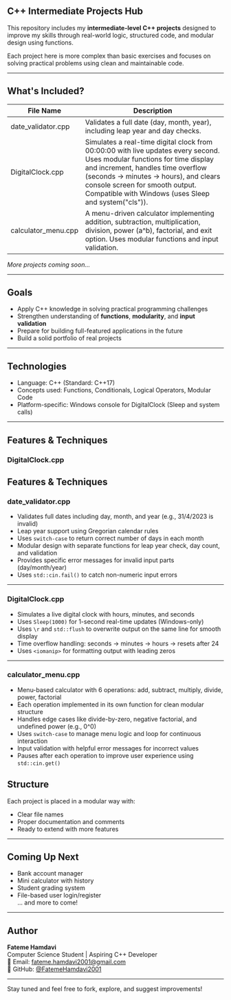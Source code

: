 ## C++ Intermediate Projects Hub

This repository includes my **intermediate-level C++ projects** designed to improve my skills through real-world logic, structured code, and modular design using functions.

Each project here is more complex than basic exercises and focuses on solving practical problems using clean and maintainable code.

---

## What's Included?

| File Name               | Description                                                                 |
|-------------------------|-----------------------------------------------------------------------------|
| date_validator.cpp      | Validates a full date (day, month, year), including leap year and day checks.|
| DigitalClock.cpp        | Simulates a real-time digital clock from 00:00:00 with live updates every second. Uses modular functions for time display and increment, handles time overflow (seconds → minutes → hours), and clears console screen for smooth output. Compatible with Windows (uses Sleep and system("cls")). |
| calculator_menu.cpp  | A menu-driven calculator implementing addition, subtraction, multiplication, division, power (a^b), factorial, and exit option. Uses modular functions and input validation. |

*More projects coming soon...*

---

## Goals

- Apply C++ knowledge in solving practical programming challenges  
- Strengthen understanding of **functions**, **modularity**, and **input validation**  
- Prepare for building full-featured applications in the future  
- Build a solid portfolio of real projects

---

## Technologies

- Language: C++ (Standard: C++17)  
- Concepts used: Functions, Conditionals, Logical Operators, Modular Code  
- Platform-specific: Windows console for DigitalClock (Sleep and system calls)

---

## Features & Techniques

### DigitalClock.cpp
## Features & Techniques

### date_validator.cpp
- Validates full dates including day, month, and year (e.g., 31/4/2023 is invalid)
- Leap year support using Gregorian calendar rules
- Uses `switch-case` to return correct number of days in each month
- Modular design with separate functions for leap year check, day count, and validation
- Provides specific error messages for invalid input parts (day/month/year)
- Uses `std::cin.fail()` to catch non-numeric input errors

---

### DigitalClock.cpp
- Simulates a live digital clock with hours, minutes, and seconds
- Uses `Sleep(1000)` for 1-second real-time updates (Windows-only)
- Uses `\r` and `std::flush` to overwrite output on the same line for smooth display
- Time overflow handling: seconds → minutes → hours → resets after 24
- Uses `<iomanip>` for formatting output with leading zeros

---

### calculator_menu.cpp
- Menu-based calculator with 6 operations: add, subtract, multiply, divide, power, factorial
- Each operation implemented in its own function for clean modular structure
- Handles edge cases like divide-by-zero, negative factorial, and undefined power (e.g., 0^0)
- Uses `switch-case` to manage menu logic and loop for continuous interaction
- Input validation with helpful error messages for incorrect values
- Pauses after each operation to improve user experience using `std::cin.get()`


## Structure

Each project is placed in a modular way with:  
- Clear file names  
- Proper documentation and comments  
- Ready to extend with more features  

---

## Coming Up Next

- Bank account manager  
- Mini calculator with history  
- Student grading system  
- File-based user login/register  
... and more to come!

---

## Author

**Fateme Hamdavi**  
Computer Science Student | Aspiring C++ Developer  
📧 Email: fateme.hamdavi2001@gmail.com  
🔗 GitHub: [@FatemeHamdavi2001](https://github.com/FatemeHamdavi2001)

---

Stay tuned and feel free to fork, explore, and suggest improvements!
